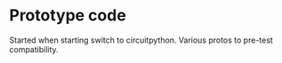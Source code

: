 # Prototype code


Started when starting switch to circuitpython.  Various protos to pre-test compatibility.
